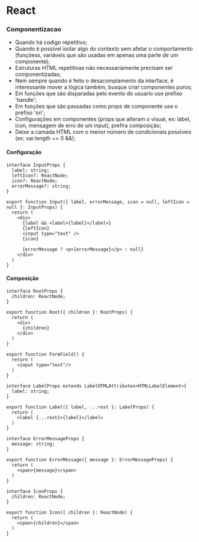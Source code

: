 # React
### Componentizacao

- Quando há codigo repetitivo;
- Quando é possivel isolar algo do contexto sem afetar o comportamento (funçõess, variáveis que são usadas em apenas uma parte de um componente);
- Estruturas HTML repetitivas não necessariamente precisam ser componentizadas;
- Nem sempre quando é feito o desacomplamento da interface, é interessante mover a lógica também, busque criar componentes puros;
- Em funções que são disparadas pelo evento do usuario use prefixo 'handle';
- Em funções que são passadas como props de componente use o prefixo 'on'; 
- Configurações em componentes (props que alteram o visual, ex: label, icon, mensagem de erro de um input), prefira composição;
- Deixe a camada HTML com o menor número de condicionais possíveis (ex: var.length == 0 &&);

#### Configuração

```tsx
interface InputProps {
  label: string;
  leftIcon?: ReactNode;
  icon?: ReactNode;
  errorMessage?: string;
}

export function Input({ label, errorMessage, icon = null, leftIcon = null }: InputProps) {
  return (
    <div>
      {label && <label>{label}</label>}
      {leftIcon}
      <input type="text" />
      {icon}
      
      {errorMessage ? <p>{errorMessage}</p> : null}
    </div>
  )
}
```

#### Composição

```tsx
interface RootProps {
  children: ReactNode;
}

export function Root({ children }: RootProps) {
  return (
    <div>
      {children}
    </div>
  )
}

export function FormField() {
  return (
    <input type="text"/>
  )
}

interface LabelProps extends LabelHTMLAttributes<HTMLLabelElement>{
  label: string;
}

export function Label({ label, ...rest }: LabelProps) {
  return (
    <label {...rest}>{label}</label>
  )
}

interface ErrorMessageProps {
  message: string;
}

export function ErrorMessage({ message }: ErrorMessageProps) {
  return (
    <span>{message}</span>
  )
}

interface IconProps {
  children: ReactNode;
}

export function Icon({ children }: ReactNode) {
  return (
    <span>{children}</span>
  )
}
```
